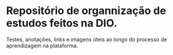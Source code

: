 # Repositório de organnização de estudos feitos na DIO.
Testes, anotações, links e imagens úteis ao longo do processo de aprendizagem na plataforma.
